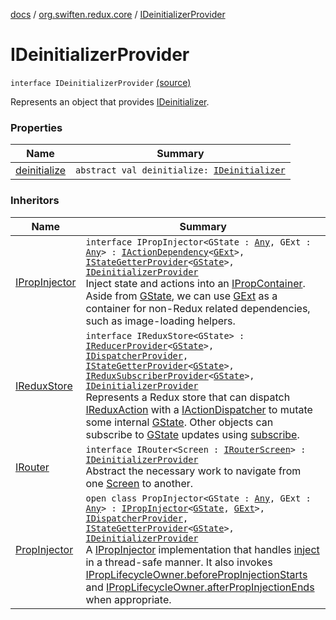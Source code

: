 [docs](../../index.md) / [org.swiften.redux.core](../index.md) / [IDeinitializerProvider](./index.md)

# IDeinitializerProvider

`interface IDeinitializerProvider` [(source)](https://github.com/protoman92/KotlinRedux/tree/master/common/common-core/src/main/kotlin/org/swiften/redux/core/Core.kt#L60)

Represents an object that provides [IDeinitializer](../-i-deinitializer.md).

### Properties

| Name | Summary |
|---|---|
| [deinitialize](deinitialize.md) | `abstract val deinitialize: `[`IDeinitializer`](../-i-deinitializer.md) |

### Inheritors

| Name | Summary |
|---|---|
| [IPropInjector](../../org.swiften.redux.ui/-i-prop-injector/index.md) | `interface IPropInjector<GState : `[`Any`](https://kotlinlang.org/api/latest/jvm/stdlib/kotlin/-any/index.html)`, GExt : `[`Any`](https://kotlinlang.org/api/latest/jvm/stdlib/kotlin/-any/index.html)`> : `[`IActionDependency`](../../org.swiften.redux.ui/-i-action-dependency/index.md)`<`[`GExt`](../../org.swiften.redux.ui/-i-prop-injector/index.md#GExt)`>, `[`IStateGetterProvider`](../-i-state-getter-provider/index.md)`<`[`GState`](../../org.swiften.redux.ui/-i-prop-injector/index.md#GState)`>, `[`IDeinitializerProvider`](./index.md)<br>Inject state and actions into an [IPropContainer](../../org.swiften.redux.ui/-i-prop-container/index.md). Aside from [GState](../../org.swiften.redux.ui/-i-prop-injector/index.md#GState), we can use [GExt](../../org.swiften.redux.ui/-i-prop-injector/index.md#GExt) as a container for non-Redux related dependencies, such as image-loading helpers. |
| [IReduxStore](../-i-redux-store.md) | `interface IReduxStore<GState> : `[`IReducerProvider`](../-i-reducer-provider/index.md)`<`[`GState`](../-i-redux-store.md#GState)`>, `[`IDispatcherProvider`](../-i-dispatcher-provider/index.md)`, `[`IStateGetterProvider`](../-i-state-getter-provider/index.md)`<`[`GState`](../-i-redux-store.md#GState)`>, `[`IReduxSubscriberProvider`](../-i-redux-subscriber-provider/index.md)`<`[`GState`](../-i-redux-store.md#GState)`>, `[`IDeinitializerProvider`](./index.md)<br>Represents a Redux store that can dispatch [IReduxAction](../-i-redux-action.md) with a [IActionDispatcher](../-i-action-dispatcher.md) to mutate some internal [GState](../-i-redux-store.md#GState). Other objects can subscribe to [GState](../-i-redux-store.md#GState) updates using [subscribe](../-i-redux-subscriber-provider/subscribe.md). |
| [IRouter](../-i-router/index.md) | `interface IRouter<Screen : `[`IRouterScreen`](../-i-router-screen.md)`> : `[`IDeinitializerProvider`](./index.md)<br>Abstract the necessary work to navigate from one [Screen](../-i-router/index.md#Screen) to another. |
| [PropInjector](../../org.swiften.redux.ui/-prop-injector/index.md) | `open class PropInjector<GState : `[`Any`](https://kotlinlang.org/api/latest/jvm/stdlib/kotlin/-any/index.html)`, GExt : `[`Any`](https://kotlinlang.org/api/latest/jvm/stdlib/kotlin/-any/index.html)`> : `[`IPropInjector`](../../org.swiften.redux.ui/-i-prop-injector/index.md)`<`[`GState`](../../org.swiften.redux.ui/-prop-injector/index.md#GState)`, `[`GExt`](../../org.swiften.redux.ui/-prop-injector/index.md#GExt)`>, `[`IDispatcherProvider`](../-i-dispatcher-provider/index.md)`, `[`IStateGetterProvider`](../-i-state-getter-provider/index.md)`<`[`GState`](../../org.swiften.redux.ui/-prop-injector/index.md#GState)`>, `[`IDeinitializerProvider`](./index.md)<br>A [IPropInjector](../../org.swiften.redux.ui/-i-prop-injector/index.md) implementation that handles [inject](../../org.swiften.redux.ui/-prop-injector/inject.md) in a thread-safe manner. It also invokes [IPropLifecycleOwner.beforePropInjectionStarts](../../org.swiften.redux.ui/-i-prop-lifecycle-owner/before-prop-injection-starts.md) and [IPropLifecycleOwner.afterPropInjectionEnds](../../org.swiften.redux.ui/-i-prop-lifecycle-owner/after-prop-injection-ends.md) when appropriate. |
